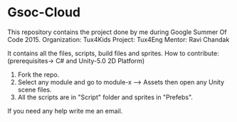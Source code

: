 # Gsoc-Cloud


This repository contains the project done by me during Google Summer Of Code 2015. 
Organization: Tux4Kids
Project: Tux4Eng
Mentor: Ravi Chandak

It contains all the files, scripts, build files and sprites.
How to contribute: (prerequisites-> C# and Unity-5.0 2D Platform)
1. Fork the repo.
2. Select any module and go to module-x --> Assets then open any Unity scene files.
3. All the scripts are in "Script" folder and sprites in "Prefebs".

If you need any help write me an email.
